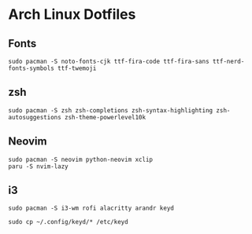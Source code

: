 # Arch Linux Dotfiles

## Fonts

```
sudo pacman -S noto-fonts-cjk ttf-fira-code ttf-fira-sans ttf-nerd-fonts-symbols ttf-twemoji
```

## zsh

```
sudo pacman -S zsh zsh-completions zsh-syntax-highlighting zsh-autosuggestions zsh-theme-powerlevel10k
```

## Neovim

```
sudo pacman -S neovim python-neovim xclip
paru -S nvim-lazy
```

## i3

```
sudo pacman -S i3-wm rofi alacritty arandr keyd

sudo cp ~/.config/keyd/* /etc/keyd
```

